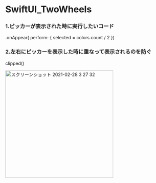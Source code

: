 # SwiftUI_TwoWheels

### 1.ピッカーが表示された時に実行したいコード
.onAppear( perform: { selected = colors.count / 2 })

### 2.左右にピッカーを表示した時に重なって表示されるのを防ぐ
clipped()


<img width="337" alt="スクリーンショット 2021-02-28 3 27 32" src="https://user-images.githubusercontent.com/9380171/109396442-f2b44600-7974-11eb-8fce-5616c404269a.png">
